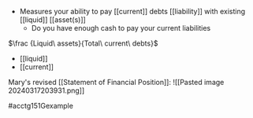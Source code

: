 - Measures your ability to pay [[current]] debts [[liability]] with existing [[liquid]] [[asset(s)]]
	- Do you have enough cash to pay your current liabilities

$\frac {Liquid\ assets}{Total\ current\ debts}$
- [[liquid]]
- [[current]]

Mary's revised [[Statement of Financial Position]]:
![[Pasted image 20240317203931.png]]

#acctg151Gexample 
